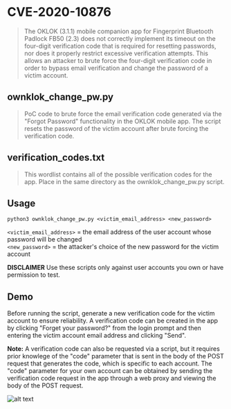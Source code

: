 # CVE-2020-10876
>The OKLOK (3.1.1) mobile companion app for Fingerprint Bluetooth Padlock FB50 (2.3) does not correctly implement its timeout on the four-digit verification code that is required for resetting passwords, nor does it properly restrict excessive verification attempts. This allows an attacker to brute force the four-digit verification code in order to bypass email verification and change the password of a victim account.

## ownklok_change_pw.py
>PoC code to brute force the email verification code generated via the "Forgot Password" functionality in the OKLOK mobile app. The script resets the password of the victim account after brute forcing the verification code.

## verification_codes.txt
>This wordlist contains all of the possible verification codes for the app. Place in the same directory as the ownklok_change_pw.py script. 

## Usage
```python3 ownklok_change_pw.py <victim_email_address> <new_password>```

`<victim_email_address>` = the email address of the user account whose password will be changed</br>
`<new_password>` = the attacker's choice of the new password for the victim account

**DISCLAIMER** Use these scripts only against user accounts you own or have permission to test.

## Demo
Before running the script, generate a new verification code for the victim account to ensure reliability. A verification code can be created in the app by clicking "Forget your password?" from the login prompt and then entering the victim account email address and clicking "Send".  

**Note:** A verification code can also be requested via a script, but it requires prior knowlege of the "code" parameter that is sent in the body of the POST request that generates the code, which is specific to each account. The "code" parameter for your own account can be obtained by sending the verification code request in the app through a web proxy and viewing the body of the POST request.

![alt text](../screenshots/ownklok_change_pw_demo.png)
